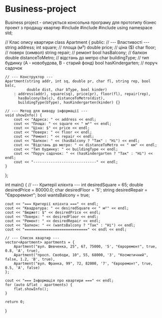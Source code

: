 # Business-project
Business project - описується консольна програму для прототипу бізнес проект з продащу квартир 
#include <iostream>
#include <string>
#include <vector>
using namespace std;

// Клас опису квартири
class Apartment {
public:
    // --- Властивості ---
    string address;
    int square;             // площа (м²)
    double price;           // ціна ($)
    char floor;             // поверх (символ)
    string repair;          // ремонт
    bool hasBalcony;        // балкон
    double distanceToMetro; // відстань до метро
    char buildingType;      // тип будинку (A - новобудова, B - старий фонд)
    bool hasKindergarten;   // поруч садочок

    // --- Конструктор ---
    Apartment(string addr, int sq, double pr, char fl, string rep, bool balc,
              double dist, char bType, bool kinder)
        : address(addr), square(sq), price(pr), floor(fl), repair(rep),
          hasBalcony(balc), distanceToMetro(dist),
          buildingType(bType), hasKindergarten(kinder) {}

    // --- Метод для виводу інформації ---
    void showInfo() {
        cout << "Адреса: " << address << endl;
        cout << "Площа: " << square << " м²" << endl;
        cout << "Ціна: $" << price << endl;
        cout << "Поверх: " << floor << endl;
        cout << "Ремонт: " << repair << endl;
        cout << "Балкон: " << (hasBalcony ? "Так" : "Ні") << endl;
        cout << "Відстань до метро: " << distanceToMetro << " км" << endl;
        cout << "Тип будинку: " << buildingType << endl;
        cout << "Поруч садочок: " << (hasKindergarten ? "Так" : "Ні") << endl;
        cout << "-----------------------------" << endl;
    }
};

int main() {
    // --- Критерії клієнта ---
    int desiredSquare = 65;
    double desiredPrice = 80000.0;
    char desiredFloor = '5';
    string desiredRepair = "Євроремонт";
    bool wantsBalcony = true;

    cout << "=== Критерії клієнта ===" << endl;
    cout << "Квадратура: " << desiredSquare << " м²" << endl;
    cout << "Бюджет: $" << desiredPrice << endl;
    cout << "Поверх: " << desiredFloor << endl;
    cout << "Ремонт: " << desiredRepair << endl;
    cout << "Балкон: " << (wantsBalcony ? "Так" : "Ні") << endl;
    cout << "=============================" << endl << endl;

    // --- Список квартир ---
    vector<Apartment> apartments = {
        Apartment("вул. Шевченка, 25", 67, 75000, '5', "Євроремонт", true, 0.8, 'A', true),
        Apartment("просп. Свободи, 10", 55, 68000, '3', "Косметичний", false, 1.2, 'B', true),
        Apartment("вул. Франка, 99", 72, 82000, '7', "Євроремонт", true, 0.5, 'A', false)
    };

    cout << "=== Інформація про квартири ===" << endl;
    for (auto &flat : apartments) {
        flat.showInfo();
    }

    return 0;
}
